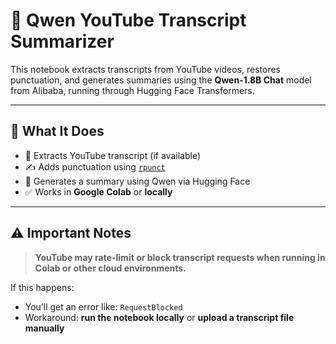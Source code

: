 # 🎥 Qwen YouTube Transcript Summarizer

This notebook extracts transcripts from YouTube videos, restores punctuation, and generates summaries using the **Qwen-1.8B Chat** model from Alibaba, running through Hugging Face Transformers.

---

## 🧠 What It Does

- 📼 Extracts YouTube transcript (if available)
- ✍️ Adds punctuation using [`rpunct`](https://github.com/babthamotharan/rpunct)
- 🤖 Generates a summary using Qwen via Hugging Face
- ✅ Works in **Google Colab** or **locally**

---

## ⚠️ Important Notes

> **YouTube may rate-limit or block transcript requests when running in Colab or other cloud environments.**

If this happens:
- You’ll get an error like: `RequestBlocked`
- Workaround: **run the notebook locally** or **upload a transcript file manually**




